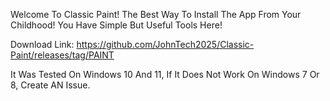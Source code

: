 Welcome To Classic Paint! The Best Way To Install The App From Your Childhood! You Have Simple But Useful Tools Here!

Download Link: https://github.com/JohnTech2025/Classic-Paint/releases/tag/PAINT

It Was Tested On Windows 10 And 11, If It Does Not Work On Windows 7 Or 8, Create AN Issue.
